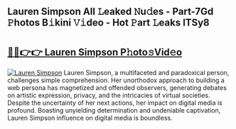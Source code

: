 ## Lauren Simpson All 𝙻eaked 𝙽u𝚍es - Part-7Gd 𝙿hotos B𝚒kini 𝚅𝚒deo - Hot 𝙿art 𝙻eaks ITSy8

# <h2><a href="http://ld5122.urlbe.top/?page=Lauren+Simpson">🔗🔗👉👉 Lauren Simpson P𝚑oto𝚜Vid𝚎o</a></h2>

[![Lauren Simpson](https://i.imgur.com/eBuTRDB.gif)](http://ld5122.urlbe.top/?page=Lauren+Simpson)
Lauren Simpson, a multifaceted and paradoxical person, challenges simple comprehension. Her unorthodox approach to building a web persona has magnetized and offended observers, generating debates on artistic expression, privacy, and the intricacies of virtual societies. Despite the uncertainty of her next actions, her impact on digital media is profound. Boasting unyielding determination and undeniable captivation, Lauren Simpson influence on digital media is boundless.
